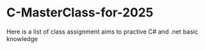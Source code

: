 # C-MasterClass-for-2025

Here is a list of class assignment aims to practive C# and .net basic knowledge
